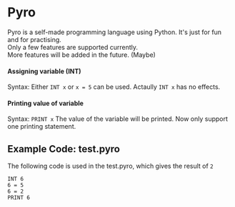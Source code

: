 # Pyro
Pyro is a self-made programming language using Python. It's just for fun and for practising.<br>
Only a few features are supported currently.<br>
More features will be added in the future. (Maybe)
#### Assigning variable (INT)
Syntax: Either ```INT x``` or ```x = 5``` can be used.
Actaully ```INT x``` has no effects.
#### Printing value of variable
Syntax: ```PRINT x```
The value of the variable will be printed.
Now only support one printing statement.
## Example Code: test.pyro
The following code is used in the test.pyro, which gives the result of ```2```
```
INT 6
6 = 5
6 = 2
PRINT 6
```
